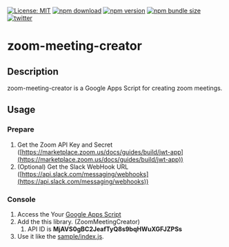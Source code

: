 [![License: MIT](https://img.shields.io/npm/l/@silverbirder/zoom-meeting-creator.svg)](https://opensource.org/licenses/MIT)
[![npm download](https://img.shields.io/npm/dt/@silverbirder/zoom-meeting-creator.svg)](https://www.npmjs.com/package/@silverbirder/zoom-meeting-creator)
[![npm version](https://img.shields.io/npm/v/@silverbirder/zoom-meeting-creator)](https://www.npmjs.com/package/@silverbirder/zoom-meeting-creator)
[![npm bundle size](https://img.shields.io/bundlephobia/min/@silverbirder/zoom-meeting-creator)](https://www.npmjs.com/package/@silverbirder/zoom-meeting-creator)
[![twitter](https://img.shields.io/twitter/url?style=social&url=https%3A%2F%2Ftwitter.com%silverbirder)](https://twitter.com/silverbirder)

# zoom-meeting-creator
## Description
zoom-meeting-creator is a Google Apps Script for creating zoom meetings.

## Usage
### Prepare
1. Get the Zoom API Key and Secret ([https://marketplace.zoom.us/docs/guides/build/jwt-app](https://marketplace.zoom.us/docs/guides/build/jwt-app))
1. (Optional) Get the Slack WebHook URL ([https://api.slack.com/messaging/webhooks](https://api.slack.com/messaging/webhooks)) 

### Console
1. Access the Your [Google Apps Script](https://script.google.com)
1. Add the this library. (ZoomMeetingCreator)
   1. API ID is  **MjAVS0gBC2JeafTyQ8s9bqHWuXGFJZPSs** 
1. Use it like the [sample/index.js](https://github.com/Silver-birder/zoom-meeting-creator/blob/master/sample/index.js).
